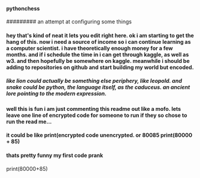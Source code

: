 #### pythonchess
######### an attempt at configuring some things
#### hey that's kind of neat it lets you edit right here.  ok i am starting to get the hang of this.  now i need a source of income so i can continue learning as a computer scientist.  i have theoretically enough money for a few months.  and if i schedule the time in i can get through kaggle, as well as w3.  and then hopefully be somewhere on kaggle.  meanwhile i should be adding to repositories on github and start building my world but encoded.

##### like lion could actually be something else periphery, like leopold.  and snake could be python, the language itself, as the caduceus.  an ancient lore pointing to the modern expression.

#### well this is fun i am just commenting this readme out like a mofo.  lets leave one line of encrypted code for someone to run if they so chose to run the read me...

#### it could be like print(encrypted code unencrypted.  or 80085 print(80000 + 85)
#### thats pretty funny my first code prank
print(80000+85)
